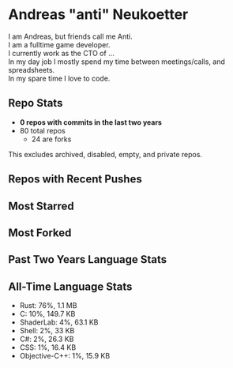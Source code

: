 
# Andreas "anti" Neukoetter

I am Andreas, but friends call me Anti.  
I am a fulltime game developer.  
I currently work as the CTO of ...  
In my day job I mostly spend my time between meetings/calls, and spreadsheets.  
In my spare time I love to code.  

## Repo Stats
- **0 repos with commits in the last two years**
- 80 total repos
  - 24 are forks

This excludes archived, disabled, empty, and private repos.

## Repos with Recent Pushes


## Most Starred


## Most Forked


## Past Two Years Language Stats


## All-Time Language Stats
- Rust: 76%, 1.1 MB
- C: 10%, 149.7 KB
- ShaderLab: 4%, 63.1 KB
- Shell: 2%, 33 KB
- C#: 2%, 26.3 KB
- CSS: 1%, 16.4 KB
- Objective-C++: 1%, 15.9 KB

